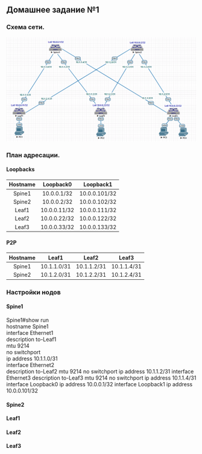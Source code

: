 ## Домашнее задание №1

### Схема сети.

![](layout1.png)

### План адресации.

#### Loopbacks

| Hostname | Loopback0    | Loopback1     |
| :------: | :-----------:|:-------------:|
|  Spine1  | 10.0.0.1/32  | 10.0.0.101/32 |
|  Spine2  | 10.0.0.2/32  | 10.0.0.102/32 |
|  Leaf1   | 10.0.0.11/32 | 10.0.0.111/32 |
|  Leaf2   | 10.0.0.22/32 | 10.0.0.122/32 |
|  Leaf3   | 10.0.0.33/32 | 10.0.0.133/32 |

#### P2P

| Hostname |    Leaf1    |     Leaf2   |     Leaf3   |
| :------: | :----------:|:-----------:|:-----------:|
|  Spine1  | 10.1.1.0/31 | 10.1.1.2/31 | 10.1.1.4/31 |
|  Spine2  | 10.1.2.0/31 | 10.1.2.2/31 | 10.1.2.4/31 |

### Настройки нодов

#### Spine1
Spine1#show run  
hostname Spine1  
interface Ethernet1  
   description to-Leaf1  
   mtu 9214  
   no switchport  
   ip address 10.1.1.0/31  
interface Ethernet2  
   description to-Leaf2
   mtu 9214
   no switchport
   ip address 10.1.1.2/31
interface Ethernet3
   description to-Leaf3
   mtu 9214
   no switchport
   ip address 10.1.1.4/31
interface Loopback0
   ip address 10.0.0.1/32
interface Loopback1
   ip address 10.0.0.101/32

#### Spine2



#### Leaf1



#### Leaf2



#### Leaf3
